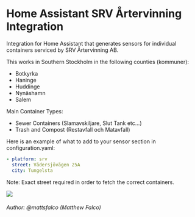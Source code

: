 # Home Assistant SRV Årtervinning Integration
Integration for Home Assistant that generates sensors for individual containers serviced by SRV Årtervinning AB.

This works in Southern Stockholm in the following counties (kommuner):
 - Botkyrka
 - Haninge
 - Huddinge
 - Nynäshamn
 - Salem

Main Container Types:
 - Sewer Containers (Slamavskiljare, Slut Tank etc...)
 - Trash and Compost (Restavfall och Matavfall)



Here is an example of what to add to your sensor section in configuration.yaml: 
 ```yaml
 - platform: srv
   street: Vädersjövägen 25A
   city: Tungelsta
 ```

Note: Exact street required in order to fetch the correct containers.

<a href="https://www.buymeacoffee.com/B4dsANbGFE"><img src="https://img.buymeacoffee.com/button-api/?text=Buy me a coffee&emoji=&slug=B4dsANbGFE&button_colour=2e9cb8&font_colour=ffffff&font_family=Poppins&outline_colour=ffffff&coffee_colour=FFDD00" /></a>

###### Author: @mattsfalco (Matthew Falco)